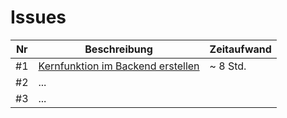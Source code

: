 # Issues


| Nr | Beschreibung                                                                                                             | Zeitaufwand |
|----|--------------------------------------------------------------------------------------------------------------------------|-------------|
| #1 | [Kernfunktion im Backend erstellen](https://github.com/mi-classroom/mi-master-wt-beiboot-2024/issues/1#issue-2258025433) | ~ 8 Std.    |
| #2 | ...                                                                                                                      |             |
| #3 | ...                                                                                                                      |             |